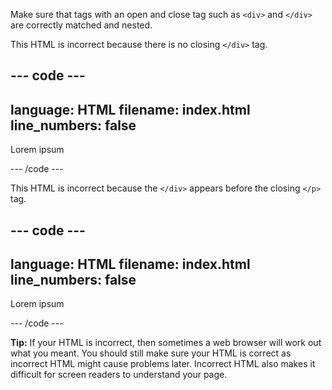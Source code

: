 Make sure that tags with an open and close tag such as `<div>` and `</div>` are correctly matched and nested.

This HTML is incorrect because there is no closing `</div>` tag. 

--- code ---
---
language: HTML
filename: index.html
line_numbers: false
---
<section>
<div><p>Lorem ipsum</p>
</section>
--- /code ---

This HTML is incorrect because the `</div>` appears before the closing `</p>` tag.

--- code ---
---
language: HTML
filename: index.html
line_numbers: false
---

<div><p>Lorem ipsum</p></div>

--- /code ---

**Tip:** If your HTML is incorrect, then sometimes a web browser will work out what you meant. You should still make sure your HTML is correct as incorrect HTML might cause problems later. Incorrect HTML also makes it difficult for screen readers to understand your page. 
